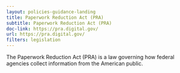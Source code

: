 ```yaml
---
layout: policies-guidance-landing
title: Paperwork Reduction Act (PRA)
subtitle: Paperwork Reduction Act (PRA)
doc-link: https://pra.digital.gov/
url: https://pra.digital.gov/
filters: legislation
---
```



The Paperwork Reduction Act (PRA) is a law governing how federal agencies collect information from the American public.